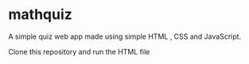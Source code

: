 # mathquiz

 A simple quiz web app made using simple HTML , CSS and JavaScript.

Clone this repository and run the HTML file 
